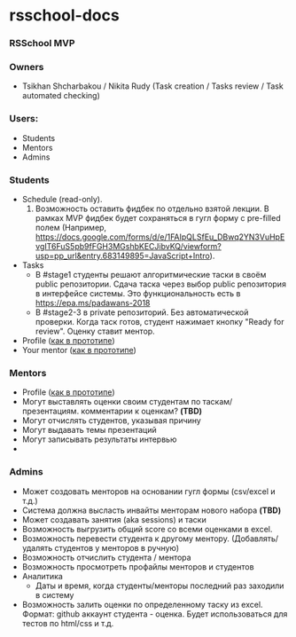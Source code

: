 # rsschool-docs

### RSSchool MVP

### Owners
  -  Tsikhan Shcharbakou / Nikita Rudy (Task creation / Tasks review / Task automated checking)

### Users:
  - Students  
  - Mentors
  - Admins

### Students
  - Schedule (read-only). 
      1) Возможность оставить фидбек по отдельно взятой лекции. В рамках MVP фидбек будет сохраняться в гугл форму c pre-filled полем (Например, https://docs.google.com/forms/d/e/1FAIpQLSfEu_DBwq2YN3VuHpEvgIT6FuS5pb9fFGH3MGshbKECJibvKQ/viewform?usp=pp_url&entry.683149895=JavaScript+Intro).
  - Tasks
    - В #stage1 студенты решают алгоритмические таски в своём public репозитории. Сдача таска через выбор public репозитория в интерфейсе системы. Это функциональность есть в https://epa.ms/padawans-2018
    - В #stage2-3 в private репозиторий. Без автоматической проверки. Когда таск готов, студент нажимает кнопку "Ready for review". Оценку ставит ментор.
   - Profile ([как в прототипе](https://sonejka.github.io/rs-kittens/dist/student-profile.html))
   - Your mentor ([как в прототипе](https://sonejka.github.io/rs-kittens/dist/student-mentor.html))
   
    
### Mentors
  - Profile ([как в прототипе](https://sonejka.github.io/rs-kittens/dist/mentor-profile.html))
  - Могут выставлять оценки своим студентам по таскам/презентациям. комментарии к оценкам? **(TBD)**
  - Могут отчислять студентов, указывая причину
  - Могут выдавать темы презентаций
  - Могут записывать результаты интервью
  - 
  
### Admins
 - Может создовать менторов на основании гугл формы (csv/excel и т.д.)
 - Система должна высласть инвайты менторам нового набора **(TBD)**
 - Может создавать занятия (aka  sessions) и таски
 - Возможность выгрузить общий score со всеми оценками в excel. 
 - Возможность перевести студента к другому ментору. (Добавлять/удалять студентов у менторов в ручную)
 - Возможность отчислить студента / ментора
 - Возможность просмотреть профайлы менторов и студентов
 - Аналитика 
    - Даты и время, когда студенты/менторы последний раз заходили в систему
 - Возможность залить оценки по определенному таску из excel. Формат: github аккаунт студента - оценка. Будет использоваться для тестов по html/css и т.д.  
 
